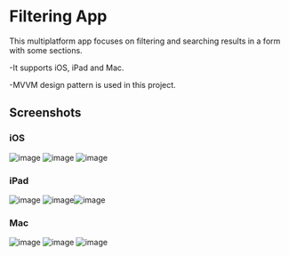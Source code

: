 # Filtering App 


This multiplatform app focuses on filtering and searching results in a form with some sections. 


-It supports iOS, iPad and Mac. 

-MVVM design pattern is used in this project.



## Screenshots 

### iOS

![image](https://github.com/freeze1131/Searh-and-Filter/assets/84195122/9143a7cd-5784-4d8a-8f3c-afd15eae0391)               ![image](https://github.com/freeze1131/Searh-and-Filter/assets/84195122/f7577ce2-219f-412c-97e2-6134277cdcf4)   ![image](https://github.com/freeze1131/Searh-and-Filter/assets/84195122/82e5ded4-15f9-4dd7-956c-170163901505)

### iPad
 ![image](https://github.com/freeze1131/Searh-and-Filter/assets/84195122/cfc6b2d8-8480-453a-8b55-5fff537daabe) ![image](https://github.com/freeze1131/Searh-and-Filter/assets/84195122/450ca032-7a2e-4da1-946f-a07ba168e961)![image](https://github.com/freeze1131/Searh-and-Filter/assets/84195122/c28f914a-30a9-4121-8f80-1d49a706799b)

### Mac 
![image](https://github.com/freeze1131/Searh-and-Filter/assets/84195122/673dc4d2-2bfb-46ad-a184-b05887fc1449) ![image](https://github.com/freeze1131/Searh-and-Filter/assets/84195122/22a9f5bd-5a32-41f1-9438-5b894cc66c1f) ![image](https://github.com/freeze1131/Searh-and-Filter/assets/84195122/3c97f7d9-d089-406e-bce1-32d9a4acc1b2)









